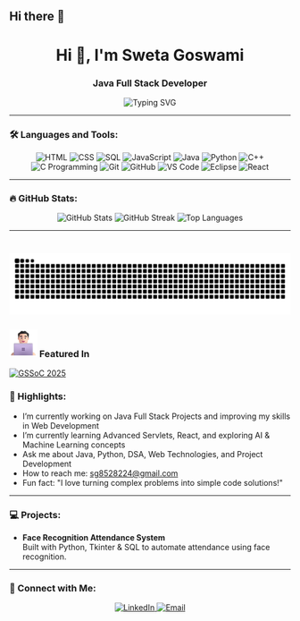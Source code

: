 ## Hi there 👋

<!--
**swetagoswami819/swetagoswami819** is a ✨ _special_ ✨ repository because its `README.md` (this file) appears on your GitHub profile.

Here are some ideas to get you started:

- 🔭 I’m currently working on ...
- 🌱 I’m currently learning ...
- 👯 I’m looking to collaborate on ...
- 🤔 I’m looking for help with ...
- 💬 Ask me about ...
- 📫 How to reach me: ...
- 😄 Pronouns: ...
- ⚡ Fun fact: ...
-->

<h1 align="center">Hi 👋, I'm Sweta Goswami</h1>
<h3 align="center">Java Full Stack Developer</h3>

<p align="center">
  <img src="https://readme-typing-svg.herokuapp.com?font=Fira+Code&weight=500&size=24&pause=1000&color=F75C7E&center=true&vCenter=true&width=435&lines=Java+Full+Stack+Developer;Python+Enthusiast;Open-Source+Contributor;Always+Learning" alt="Typing SVG" />
</p>

---
### 🛠️ Languages and Tools:
<p align="center">
  <img src="https://img.icons8.com/color/48/000000/html-5.png" alt="HTML" />
  <img src="https://img.icons8.com/color/48/000000/css3.png" alt="CSS" />
  <img src="https://img.icons8.com/color/48/000000/sql.png" alt="SQL" />
  <img src="https://img.icons8.com/color/48/000000/javascript.png" alt="JavaScript" />
  <img src="https://img.icons8.com/color/48/000000/java-coffee-cup-logo.png" alt="Java" />
  <img src="https://img.icons8.com/color/48/000000/python.png" alt="Python" />
  <img src="https://img.icons8.com/color/48/000000/c-plus-plus-logo.png" alt="C++" />
  <img src="https://img.icons8.com/color/48/000000/c-programming.png" alt="C Programming" />
  <img src="https://img.icons8.com/color/48/000000/git.png" alt="Git" />
  <img src="https://img.icons8.com/color/48/000000/github.png" alt="GitHub" />
  <img src="https://img.icons8.com/color/48/000000/visual-studio-code-2019.png" alt="VS Code" />
  <img src="https://img.icons8.com/color/48/000000/eclipse--v1.png" alt="Eclipse" />
  <img src="https://img.icons8.com/color/48/000000/react-native.png" alt="React" />
</p>



---

### 🔥 GitHub Stats:
<p align="center">
  <img src="https://github-readme-stats.vercel.app/api?username=swetagoswami819&show_icons=true&theme=radical" alt="GitHub Stats" />
  <img src="https://github-readme-streak-stats.herokuapp.com/?user=swetagoswami819&theme=radical" alt="GitHub Streak" />
  <img src="https://github-readme-stats.vercel.app/api/top-langs/?username=swetagoswami819&layout=compact&theme=radical" alt="Top Languages" />
</p>

---

###

<br clear="both">

<img src="https://github.com/swetagoswami819/swetagoswami819/blob/output/snake.svg" alt="Snake animation" />

<h3> <img src="https://raw.githubusercontent.com/Tarikul-Islam-Anik/tarikul-islam-anik/main/assets/images/Man%20Technologist%20Light%20Skin%20Tone.png" width="50px"> Featured In</h3>
<tr>
<td align="centre">
<a href="https://gssoc.girlscript.tech/"><img src="https://miro.medium.com/v2/resize:fit:560/0*loJWZJrLBa-0R_gH" width="180px" alt="GSSoC 2025"></a><br>
</td>
</tr>

### 🌟 Highlights:
- I’m currently working on Java Full Stack Projects and improving my skills in Web Development
- I’m currently learning Advanced Servlets, React, and exploring AI & Machine Learning concepts
- Ask me about Java, Python, DSA, Web Technologies, and Project Development
- How to reach me: sg8528224@gmail.com
- Fun fact: "I love turning complex problems into simple code solutions!"

---

### 💻 Projects:
- **Face Recognition Attendance System**  
  Built with Python, Tkinter & SQL to automate attendance using face recognition.

---

### 🤝 Connect with Me:
<p align="center">
  <a href="https://www.linkedin.com/in/sweta-goswami-881b832a6/" target="_blank">
    <img src="https://img.icons8.com/color/48/000000/linkedin.png" alt="LinkedIn" />
  </a>
  <a href="mailto:sg8528224@gmail.com" target="_blank">
    <img src="https://img.icons8.com/color/48/000000/gmail.png" alt="Email" />
  </a>
</p>
